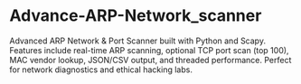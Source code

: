 # Advance-ARP-Network_scanner
Advanced ARP Network &amp; Port Scanner built with Python and Scapy. Features include real-time ARP scanning, optional TCP port scan (top 100), MAC vendor lookup, JSON/CSV output, and threaded performance. Perfect for network diagnostics and ethical hacking labs.
